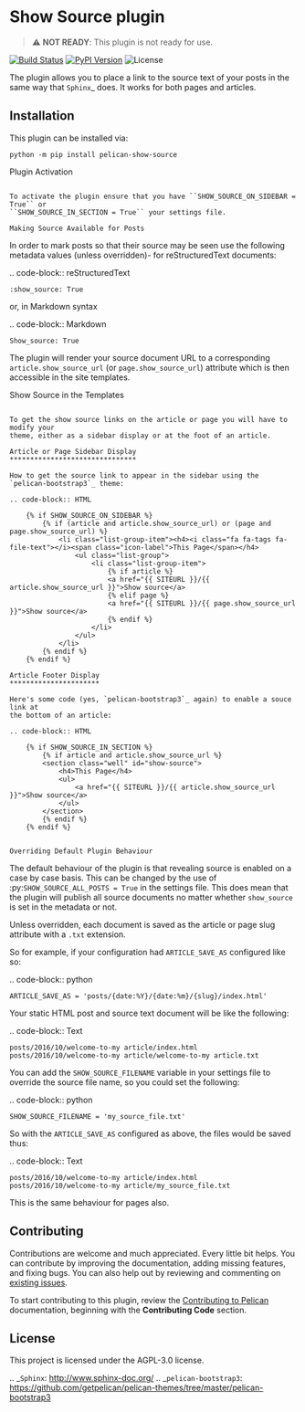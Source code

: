 Show Source plugin
==================

> :warning: **NOT READY**: This plugin is not ready for use.


[![Build Status](https://img.shields.io/github/workflow/status/pelican-plugins/show-source/build)](https://github.com/pelican-plugins/show-source/actions)
[![PyPI Version](https://img.shields.io/pypi/v/pelican-show-source)](https://pypi.org/project/pelican-show-source/)
![License](https://img.shields.io/pypi/l/pelican-show-source?color=blue)

The plugin allows you to place a link to the source text of your posts in the
same way that `Sphinx`_ does. It works for both pages and articles.

Installation
------------

This plugin can be installed via:

    python -m pip install pelican-show-source


Plugin Activation
~~~~~~~~~~~~~~~~~

To activate the plugin ensure that you have ``SHOW_SOURCE_ON_SIDEBAR = True`` or
``SHOW_SOURCE_IN_SECTION = True`` your settings file.

Making Source Available for Posts
~~~~~~~~~~~~~~~~~~~~~~~~~~~~~~~~~

In order to mark posts so that their source may be seen use the following
metadata values (unless overridden)- for reStructuredText documents:

.. code-block:: reStructuredText

    :show_source: True

or, in Markdown syntax

.. code-block:: Markdown

    Show_source: True

The plugin will render your source document URL to a corresponding
``article.show_source_url`` (or ``page.show_source_url``) attribute which is
then accessible in the site templates.

Show Source in the Templates
~~~~~~~~~~~~~~~~~~~~~~~~~~~~

To get the show source links on the article or page you will have to modify your
theme, either as a sidebar display or at the foot of an article.

Article or Page Sidebar Display
*******************************

How to get the source link to appear in the sidebar using the
`pelican-bootstrap3`_ theme:

.. code-block:: HTML

    {% if SHOW_SOURCE_ON_SIDEBAR %}
        {% if (article and article.show_source_url) or (page and page.show_source_url) %}
            <li class="list-group-item"><h4><i class="fa fa-tags fa-file-text"></i><span class="icon-label">This Page</span></h4>
                <ul class="list-group">
                    <li class="list-group-item">
                        {% if article %}
                        <a href="{{ SITEURL }}/{{ article.show_source_url }}">Show source</a>
                        {% elif page %}
                        <a href="{{ SITEURL }}/{{ page.show_source_url }}">Show source</a>
                        {% endif %}
                    </li>
                </ul>
            </li>
        {% endif %}
    {% endif %}

Article Footer Display
**********************

Here's some code (yes, `pelican-bootstrap3`_ again) to enable a souce link at
the bottom of an article:

.. code-block:: HTML

    {% if SHOW_SOURCE_IN_SECTION %}
        {% if article and article.show_source_url %}
        <section class="well" id="show-source">
            <h4>This Page</h4>
            <ul>
                <a href="{{ SITEURL }}/{{ article.show_source_url }}">Show source</a>
            </ul>
        </section>
        {% endif %}
    {% endif %}


Overriding Default Plugin Behaviour
~~~~~~~~~~~~~~~~~~~~~~~~~~~~~~~~~~~

The default behaviour of the plugin is that revealing source is enabled on a
case by case basis. This can be changed by the use of
:py:`SHOW_SOURCE_ALL_POSTS = True` in the settings file. This does mean that the
plugin will publish all source documents no matter whether ``show_source`` is
set in the metadata or not.

Unless overridden, each document is saved as the article or page slug attribute
with a ``.txt`` extension.

So for example, if your configuration had ``ARTICLE_SAVE_AS`` configured like
so:

.. code-block:: python

    ARTICLE_SAVE_AS = 'posts/{date:%Y}/{date:%m}/{slug}/index.html'

Your static HTML post and source text document will be like the following:

.. code-block:: Text

    posts/2016/10/welcome-to-my article/index.html
    posts/2016/10/welcome-to-my article/welcome-to-my article.txt

You can add the ``SHOW_SOURCE_FILENAME`` variable in your settings file to
override the source file name, so you could set the following:

.. code-block:: python

    SHOW_SOURCE_FILENAME = 'my_source_file.txt'

So with the ``ARTICLE_SAVE_AS`` configured as above, the files would be saved
thus:

.. code-block:: Text

    posts/2016/10/welcome-to-my article/index.html
    posts/2016/10/welcome-to-my article/my_source_file.txt

This is the same behaviour for pages also.

Contributing
------------

Contributions are welcome and much appreciated. Every little bit helps. You can contribute by improving the documentation, adding missing features, and fixing bugs. You can also help out by reviewing and commenting on [existing issues][].

To start contributing to this plugin, review the [Contributing to Pelican][] documentation, beginning with the **Contributing Code** section.

[existing issues]: https://github.com/pelican-plugins/show-source/issues
[Contributing to Pelican]: https://docs.getpelican.com/en/latest/contribute.html

License
-------

This project is licensed under the AGPL-3.0 license.

.. _`Sphinx`: http://www.sphinx-doc.org/
.. _`pelican-bootstrap3`: https://github.com/getpelican/pelican-themes/tree/master/pelican-bootstrap3
